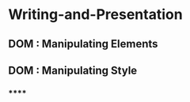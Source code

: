 # Writing-and-Presentation
## **DOM : Manipulating Elements**
## **DOM : Manipulating Style**
### ****
